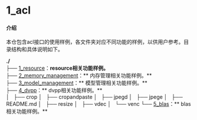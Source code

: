 # 1_acl

#### 介绍
本仓包含acl接口的使用样例，各文件夹对应不同功能的样例，以供用户参考。目录结构和具体说明如下。

**./**   
├── [1_resource](https://gitee.com/ascend/samples/tree/dev/level1_single_api/1_acl/1_resource)：**resource相关功能样例。**      
├── [2_memory_management](https://gitee.com/ascend/samples/tree/dev/level1_single_api/1_acl/2_memory_management)：** 内存管理相关功能样例。**    
├── [3_model_management](https://gitee.com/ascend/samples/tree/dev/level1_single_api/1_acl/3_model_management)：** 模型管理相关功能样例。**    
├── [4_dvpp](https://gitee.com/ascend/samples/tree/dev/level1_single_api/1_acl/4_dvpp)：** dvpp相关功能样例。**    
│   ├── crop
│   ├── cropandpaste
│   ├── jpegd
│   ├── jpege
│   ├── README.md
│   ├── resize
│   ├── vdec
│   └── venc
└── [5_blas](https://gitee.com/ascend/samples/tree/dev/level1_single_api/1_acl/5_blas)：** blas相关功能样例。**    



